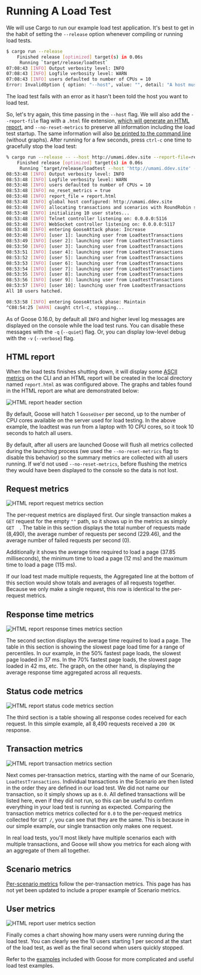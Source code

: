 # Running A Load Test

We will use Cargo to run our example load test application. It's best to get in the habit of setting the `--release` option whenever compiling or running load tests.

```bash
$ cargo run --release
    Finished release [optimized] target(s) in 0.06s
     Running `target/release/loadtest`
07:08:43 [INFO] Output verbosity level: INFO
07:08:43 [INFO] Logfile verbosity level: WARN
07:08:43 [INFO] users defaulted to number of CPUs = 10
Error: InvalidOption { option: "--host", value: "", detail: "A host must be defined via the --host option, the GooseAttack.set_default() function, or the Scenario.set_host() function (no host defined for LoadtestTransactions)." }
```

The load test fails with an error as it hasn't been told the host you want to load test.

So, let's try again, this time passing in the `--host` flag. We will also add the `--report-file` flag with a `.html` file extension, [which will generate an HTML report](common.html#writing-an-html-formatted-report), and `--no-reset-metrics` to preserve all information including the load test startup. The same information will also [be printed to the command line](metrics.md) (without graphs). After running for a few seconds, press `ctrl-c` one time to gracefully stop the load test:

```bash
% cargo run --release -- --host http://umami.ddev.site --report-file=report.html --no-reset-metrics
    Finished release [optimized] target(s) in 0.06s
     Running `target/release/loadtest --host 'http://umami.ddev.site' --report-file=report.html --no-reset-metrics`
08:53:48 [INFO] Output verbosity level: INFO
08:53:48 [INFO] Logfile verbosity level: WARN
08:53:48 [INFO] users defaulted to number of CPUs = 10
08:53:48 [INFO] no_reset_metrics = true
08:53:48 [INFO] report_file = report.html
08:53:48 [INFO] global host configured: http://umami.ddev.site
08:53:48 [INFO] allocating transactions and scenarios with RoundRobin scheduler
08:53:48 [INFO] initializing 10 user states...
08:53:48 [INFO] Telnet controller listening on: 0.0.0.0:5116
08:53:48 [INFO] WebSocket controller listening on: 0.0.0.0:5117
08:53:48 [INFO] entering GooseAttack phase: Increase
08:53:48 [INFO] [user 1]: launching user from LoadtestTransactions
08:53:49 [INFO] [user 2]: launching user from LoadtestTransactions
08:53:50 [INFO] [user 3]: launching user from LoadtestTransactions
08:53:51 [INFO] [user 4]: launching user from LoadtestTransactions
08:53:52 [INFO] [user 5]: launching user from LoadtestTransactions
08:53:53 [INFO] [user 6]: launching user from LoadtestTransactions
08:53:54 [INFO] [user 7]: launching user from LoadtestTransactions
08:53:55 [INFO] [user 8]: launching user from LoadtestTransactions
08:53:56 [INFO] [user 9]: launching user from LoadtestTransactions
08:53:57 [INFO] [user 10]: launching user from LoadtestTransactions
All 10 users hatched.

08:53:58 [INFO] entering GooseAttack phase: Maintain
^C08:54:25 [WARN] caught ctrl-c, stopping...
```

As of Goose 0.16.0, by default all `INFO` and higher level log messages are displayed on the console while the load test runs. You can disable these messages with the `-q` (`--quiet`) flag. Or, you can display low-level debug with the `-v` (`--verbose`) flag.

## HTML report

When the load tests finishes shutting down, it will display some [ASCII metrics](metrics.html#ascii-metrics) on the CLI and an HTML report will be created in the local directory named `report.html` as was configured above. The graphs and tables found in the HTML report are what are demonstrated below:

![HTML report header section](report-header.png)

By default, Goose will hatch 1 `GooseUser` per second, up to the number of CPU cores available on the server used for load testing. In the above example, the loadtest was run from a laptop with 10 CPU cores, so it took 10 seconds to hatch all users.

By default, after all users are launched Goose will flush all metrics collected during the launching process (we used the `--no-reset-metrics` flag to disable this behavior) so the summary metrics are collected with all users running. If we'd not used `--no-reset-metrics`, before flushing the metrics they would have been displayed to the console so the data is not lost.

## Request metrics

![HTML report request metrics section](report-requests.png)

The per-request metrics are displayed first. Our single transaction makes a `GET` request for the empty `""` path, so it shows up in the metrics as simply `GET  `. The table in this section displays the total number of requests made (8,490), the average number of requests per second (229.46), and the average number of failed requests per second (0). 

Additionally it shows the average time required to load a page (37.85 milliseconds), the minimum time to load a page (12 ms) and the maximum time to load a page (115 ms).

If our load test made multiple requests, the Aggregated line at the bottom of this section would show totals and averages of all requests together. Because we only make a single request, this row is identical to the per-request metrics.

## Response time metrics

![HTML report response times metrics section](report-responses.png)

The second section displays the average time required to load a page. The table in this section is showing the slowest page load time for a range of percentiles. In our example, in the 50% fastest page loads, the slowest page loaded in 37 ms. In the 70% fastest page loads, the slowest page loaded in 42 ms, etc. The graph, on the other hand, is displaying the average response time aggregated across all requests. 

## Status code metrics

![HTML report status code metrics section](report-status-codes.png)

The third section is a table showing all response codes received for each request. In this simple example, all 8,490 requests received a `200 OK` response.

## Transaction metrics

![HTML report transaction metrics section](report-transactions.png)

Next comes per-transaction metrics, starting with the name of our Scenario, `LoadtestTransactions`. Individual transactions in the Scenario are then listed in the order they are defined in our load test. We did not name our transaction, so it simply shows up as `0.0`. All defined transactions will be listed here, even if they did not run, so this can be useful to confirm everything in your load test is running as expected. Comparing the transaction metrics metrics collected for `0.0` to the per-request metrics collected for `GET /`, you can see that they are the same. This is because in our simple example, our single transaction only makes one request.

In real load tests, you'll most likely have multiple scenarios each with multiple transactions, and Goose will show you metrics for each along with an aggregate of them all together.

## Scenario metrics

[Per-scenario metrics](metrics.html#scenarios) follow the per-transaction metrics. This page has has not yet been updated to include a proper example of Scenario metrics.

## User metrics

![HTML report user metrics section](report-users.png)

Finally comes a chart showing how many users were running during the load test. You can clearly see the 10 users starting 1 per second at the start of the load test, as well as the final second when users quickly stopped.

Refer to the [examples](../example/overview.html) included with Goose for more complicated and useful load test examples.
